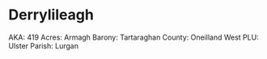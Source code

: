 # Derrylileagh

AKA: 419
Acres: Armagh
Barony: Tartaraghan
County: Oneilland West
PLU: Ulster
Parish: Lurgan